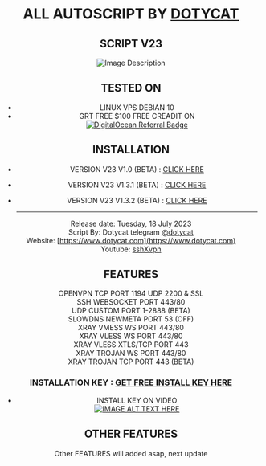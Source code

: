 <div style="text-align:center">

# ALL AUTOSCRIPT BY [DOTYCAT](https://t.me/dotycat)

## SCRIPT V23 

<div align="center">
  <img src="https://raw.githubusercontent.com/sshXvpn/AutoScriptVPN/main/V23/Screenshot%202023-07-18%20182931.png" alt="Image Description">
</div>

## TESTED ON 
 * LINUX VPS DEBIAN 10
 * GRT FREE $100 FREE CREADIT ON
<br/><a href="https://www.digitalocean.com/?refcode=16a7f50a28a9&utm_campaign=Referral_Invite&utm_medium=Referral_Program&utm_source=badge"><img src="https://web-platforms.sfo2.cdn.digitaloceanspaces.com/WWW/Badge%201.svg" alt="DigitalOcean Referral Badge" /></a>

## INSTALLATION
* VERSION V23 V1.0 (BETA)   : [CLICK HERE](https://github.com/sshXvpn/AutoScriptVPN/tree/main/V23/V1.0)
* VERSION V23 V1.3.1 (BETA) : [CLICK HERE](https://github.com/sshXvpn/AutoScriptVPN/tree/main/V23/v1.3.1)
* VERSION V23 V1.3.2 (BETA) : [CLICK HERE](https://github.com/sshXvpn/AutoScriptVPN/tree/main/V23/V1.3.2)

  <hr/>
  
Release date: Tuesday, 18 July 2023 <br/>
Script By: Dotycat telegram [@dotycat](https://t.me/dotycat)<br/>
Website: [https://www.dotycat.com](https://www.dotycat.com)<br/>
Youtube: [sshXvpn](https://www.youtube.com/channel/UC_AVhwRRYHU3dAblPMGbFOw)<br/>

## FEATURES
OPENVPN TCP PORT 1194 UDP 2200 & SSL <br/>
SSH WEBSOCKET PORT 443/80<br/>
UDP CUSTOM PORT 1-2888 (BETA)<br/>
SLOWDNS NEWMETA PORT 53 (OFF)<br/>
XRAY VMESS WS PORT 443/80<br/>
XRAY VLESS WS PORT 443/80<br/>
XRAY VLESS XTLS/TCP PORT 443<br/>
XRAY TROJAN WS PORT 443/80<br/>
XRAY TROJAN TCP PORT 443 (BETA)<br/>

### INSTALLATION KEY : [GET FREE INSTALL KEY HERE](https://youtu.be/xgvN4fGxYGI)

* INSTALL KEY ON VIDEO<br/>
[![IMAGE ALT TEXT HERE](https://raw.githubusercontent.com/sshXvpn/AutoScriptVPN/main/V23/image.png)](https://www.youtube.com/watch?v=xgvN4fGxYGI)



## OTHER FEATURES
Other FEATURES will added asap, next update
</div>
